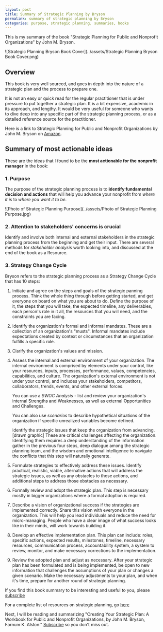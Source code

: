 ```yaml
---
layout: post
title: Summary of Strategic Planning by Bryson
permalink: summary of strategic planning by Bryson
categories: purpose, strategic planning, summaries, books 
---
```


This is my summary of the book "Strategic Planning for Public and Nonprofit Organizations" by John M. Bryson.

![Strategic Planning Bryson Book Cover](../assets/Strategic Planning Bryson Book Cover.png)



## Overview

This book is very well sourced, and goes in depth into the nature of a strategic plan and the process to prepare one. 

It is not an easy or quick read for the regular practitioner that is under pressure to put together a strategic plan. It is a bit expensive, academic in its approach, and lengthy.  It would be very useful for someone who wants to dive deep into any specific part of the strategic planning process, or as a detailed reference source for the practitioner. 

Here is a link to Strategic Planning for Public and Nonprofit Organizations by John M. Bryson on [Amazon](https://smile.amazon.com/Strategic-Planning-Public-Nonprofit-Organizations/dp/1119071607/).



## Summary of most actionable ideas

These are the ideas that I found to be the **most actionable for the nonprofit manager** in the book:

### 1. Purpose

The purpose of the strategic planning process is to **identify fundamental decision and actions** that will help you advance your nonprofit from *where it is* to *where you want it to be*. 

![Photo of Strategic Planning Purpose](../assets/Photo of Strategic Planning Purpose.jpg)



### 2. Attention to stakeholders' concerns is crucial 

Identify and involve both internal and external stakeholders in the strategic planning process from the beginning and get their input. There are several methods for *stakeholder analysis* worth looking into, and discussed at the end of the book as a Resource.



### 3. Strategy Change Cycle

Bryson refers to the strategic planning process as a Strategy Change Cycle that has 10 steps:

1. Initiate and agree on the steps and goals of the strategic panning process. Think the whole thing through before getting started, and get everyone on board on what you are about to do. Define the purpose of it, the steps that you will take, the expected timeline, any deliverables, each person's role in it all, the resources that you will need, and the constraints you are facing.  

2. Identify the organization's formal and informal mandates. These are a collection of an organization's "musts". Informal mandates include expectations created by context or circumstances that an organization fulfills a specific role.  

3. Clarify the organization's values and mission. 

4. Assess the internal and external environment of your organization. The internal environment is comprised by elements under your control, like your resources, inputs, processes, performance, values, competencies, capabilities, and culture. The organization's external environment is not under your control, and includes your stakeholders, competitors, collaborators, trends, events, and other external forces. 

   You can use a *SWOC Analysis* - list and review your organization's internal Strengths and Weaknesses, as well as external Opportunities and Challenges. 

   You can also use *scenarios* to describe hypothetical situations of the organization if specific unrealized variables become defined.  

   Identify the strategic issues that keep the organization from advancing. [drawn graphic] These are critical challenges affecting the organization. Identifying them requires a deep understanding of the information gather in the previous four steps, deep dialogue among the strategic planning team, and the wisdom and emotional intelligence to navigate the conflicts that this step will naturally generate.   

5. Formulate strategies to effectively address these issues. Identify practical, realistic, viable, alternative actions that will address the strategic issues, as well as any obstacles to those actions, and additional steps to address those obstacles as necessary.  

6. Formally review and adopt the strategic plan. This step is necessary mostly in bigger organizations where a formal adoption is required. 

7. Describe a vision of organizational success if the strategies are implemented correctly. Share this vision with everyone in the organization. This will help you lead individuals and reduce the need for micro-managing. People who have a clear image of what success looks like in their minds, will work towards building it. 

8. Develop an effective implementation plan. This plan can include: roles, specific actions, expected results, milestones, timeline, necessary resources, communication process, accountability system, a system to review, monitor, and make necessary corrections to the implementation.

9. Review the adopted plan and adjust as necessary. After your strategic plan has been formulated and is being implemented, be open to new information that challenges the assumptions of your plan or changes a given scenario. Make the necessary adjustments to your plan, and when it's time, prepare for another round of strategic planning. 



If you find this book summary to be interesting and useful to you, please [subscribe](subscribe)

For a complete list of resources on strategic planning, go [here](complete-list-of-sources-on-strategic-planning)

Next, I will be reading and summarizing "Creating Your Strategic Plan: A Workbook for Public and Nonprofit Organizations, by John M. Bryson, Farnum K. Alston." [Subscribe](subscribe) so you don't miss out.

